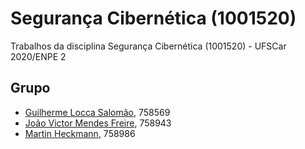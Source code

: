 # Segurança Cibernética (1001520)
Trabalhos da disciplina Segurança Cibernética (1001520) - UFSCar 2020/ENPE 2

## Grupo
- [Guilherme Locca Salomão](https://github.com/Caotichazard), 758569
- [João Victor Mendes Freire](https://github.com/joaovicmendes), 758943
- [Martin Heckmann](https://github.com/heckmartin), 758986
